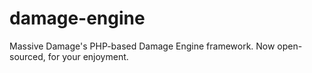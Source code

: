# damage-engine
Massive Damage's PHP-based Damage Engine framework. Now open-sourced, for your enjoyment.

